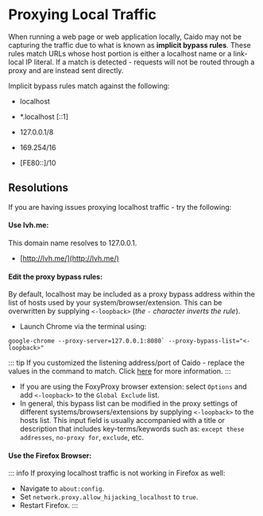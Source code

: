 # Proxying Local Traffic

When running a web page or web application locally, Caido may not be capturing the traffic due to what is known as **implicit bypass rules**. These rules match URLs whose host portion is either a localhost name or a link-local IP literal. If a match is detected - requests will not be routed through a proxy and are instead sent directly.

Implicit bypass rules match against the following:

- localhost

- *.localhost [::1]

- 127.0.0.1/8

- 169.254/16

- [FE80::]/10

## Resolutions

If you are having issues proxying localhost traffic - try the following:

#### Use lvh.me:

This domain name resolves to 127.0.0.1.

- [http://lvh.me/](http://lvh.me/)

#### Edit the proxy bypass rules:

By default, localhost may be included as a proxy bypass address within the list of hosts used by your system/browser/extension. This can be overwritten by supplying `<-loopback>` (_the `-` character inverts the rule_).

- Launch Chrome via the terminal using:

```
google-chrome --proxy-server=127.0.0.1:8080` --proxy-bypass-list="<-loopback>"
```

::: tip
If you customized the listening address/port of Caido - replace the values in the command to match. Click [here](https://chromium.googlesource.com/chromium/src/+/HEAD/net/docs/proxy.md#Overriding-the-implicit-bypass-rules) for more information.
:::

- If you are using the FoxyProxy browser extension: select `Options` and add `<-loopback>` to the `Global Exclude` list.
- In general, this bypass list can be modified in the proxy settings of different systems/browsers/extensions by supplying `<-loopback>` to the hosts list. This input field is usually accompanied with a title or description that includes key-terms/keywords such as: `except these addresses`, `no-proxy for`, `exclude`, etc.

#### Use the Firefox Browser:

::: info
If proxying localhost traffic is not working in Firefox as well:

- Navigate to `about:config`.
- Set `network.proxy.allow_hijacking_localhost` to `true`.
- Restart Firefox.
:::
